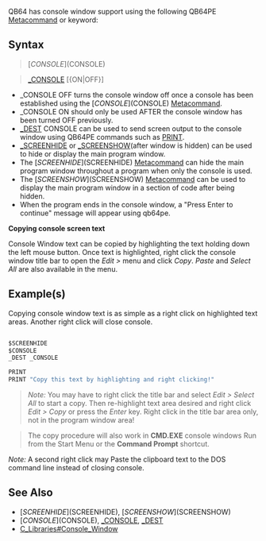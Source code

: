 QB64 has console window support using the following QB64PE [Metacommand](Metacommand) or keyword:

## Syntax

>  [$CONSOLE]($CONSOLE)

>  [_CONSOLE](_CONSOLE) [{ON|OFF}]

* _CONSOLE OFF turns the console window off once a console has been established using the [$CONSOLE]($CONSOLE) [Metacommand](Metacommand).
* _CONSOLE ON should only be used AFTER the console window has been turned OFF previously.
* [_DEST](_DEST) CONSOLE can be used to send screen output to the console window using QB64PE commands such as [PRINT](PRINT).
* [_SCREENHIDE](_SCREENHIDE) or [_SCREENSHOW](_SCREENSHOW)(after window is hidden) can be used to hide or display the main program window.
* The [$SCREENHIDE]($SCREENHIDE) [Metacommand](Metacommand) can hide the main program window throughout a program when only the console is used.
* The [$SCREENSHOW]($SCREENSHOW) [Metacommand](Metacommand) can be used to display the main program window in a section of code after being hidden.
* When the program ends in the console window, a "Press Enter to continue" message will appear using qb64pe.

**Copying console screen text**

Console Window text can be copied by highlighting the text holding down the left mouse button. Once text is highlighted, right click the console window title bar to open the *Edit >* menu and click *Copy*. *Paste* and *Select All* are also available in the menu.

## Example(s)

Copying console window text is as simple as a right click on highlighted text areas. Another right click will close console.

```vb

$SCREENHIDE
$CONSOLE
_DEST _CONSOLE

PRINT
PRINT "Copy this text by highlighting and right clicking!" 

```

> *Note:* You may have to right click the title bar and select *Edit > Select All* to start a copy. Then re-highlight text area desired and right click *Edit > Copy* or press the *Enter* key. Right click in the title bar area only, not in the program window area!


> The copy procedure will also work in **CMD.EXE** console windows Run from the Start Menu or the **Command Prompt** shortcut. 

*Note:* A second right click may Paste the clipboard text to the DOS command line instead of closing console.

## See Also

* [$SCREENHIDE]($SCREENHIDE), [$SCREENSHOW]($SCREENSHOW)
* [$CONSOLE]($CONSOLE), [_CONSOLE](_CONSOLE), [_DEST](_DEST)
* [C_Libraries#Console_Window](C-Libraries#Console_Window)
